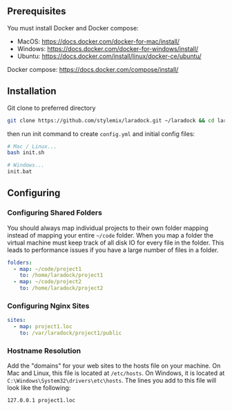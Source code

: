 ## Prerequisites

You must install Docker and Docker compose:

- MacOS: https://docs.docker.com/docker-for-mac/install/
- Windows: https://docs.docker.com/docker-for-windows/install/
- Ubuntu: https://docs.docker.com/install/linux/docker-ce/ubuntu/

Docker compose: https://docs.docker.com/compose/install/

## Installation

Git clone to preferred directory
```bash
git clone https://github.com/stylemix/laradock.git ~/laradock && cd laradock
```

then run init command to create `config.yml` and initial config files:
```bash
# Mac / Linux...
bash init.sh

# Windows...
init.bat
```

## Configuring

### Configuring Shared Folders

You should always map individual projects to their own folder mapping instead of mapping your entire `~/code` folder.
When you map a folder the virtual machine must keep track of all disk IO for every file in the folder. This leads to performance issues if you have a large number of files in a folder.

```yaml
folders:
  - map: ~/code/project1
    to: /home/laradock/project1
  - map: ~/code/project2
    to: /home/laradock/project2
```

### Configuring Nginx Sites

```yaml
sites:
  - map: project1.loc
    to: /var/laradock/project1/public
```

### Hostname Resolution

Add the "domains" for your web sites to the hosts file on your machine. 
On Mac and Linux, this file is located at `/etc/hosts`.
On Windows, it is located at `C:\Windows\System32\drivers\etc\hosts`.
The lines you add to this file will look like the following:

```
127.0.0.1 project1.loc
```
